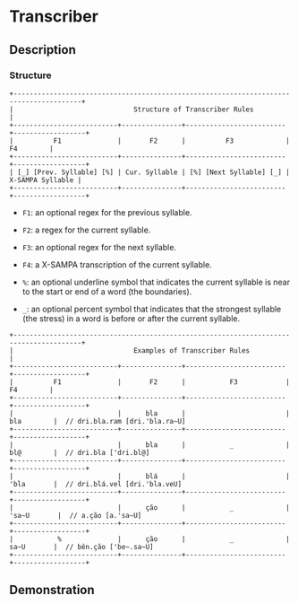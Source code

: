 
Transcriber
==================================

Description
----------------------------------

### Structure

```
+---------------------------------------------------------------------------------------+
|                              Structure of Transcriber Rules                           |
+--------------------------+---------------+-------------------------+------------------+
|          F1              |       F2      |          F3             |        F4        |
+--------------------------+---------------+-------------------------+------------------+
| [_] [Prev. Syllable] [%] | Cur. Syllable | [%] [Next Syllable] [_] | X-SAMPA Syllable |
+--------------------------+---------------+-------------------------+------------------+
```

* `F1`: an optional regex for the previous syllable.
* `F2`: a regex for the current syllable.
* `F3`: an optional regex for the next syllable.
* `F4`: a X-SAMPA transcription of the current syllable.

* `%`: an optional underline symbol that indicates the current syllable is near to the start or end of a word (the boundaries).
* `_`: an optional percent symbol that indicates that the strongest syllable (the stress) in a word is before or after the current syllable.

```
+---------------------------------------------------------------------------------------+
|                              Examples of Transcriber Rules                            |
+--------------------------+---------------+-------------------------+------------------+
|          F1              |       F2      |           F3            |        F4        |
+--------------------------+---------------+-------------------------+------------------+
|                          |      bla      |                         |       bla        |  // dri.bla.ram [dri.'bla.ra~U]
+--------------------------+---------------+-------------------------+------------------+
|                          |      bla      |           _             |       bl@        |  // dri.bla ['dri.bl@]
+--------------------------+---------------+-------------------------+------------------+
|                          |      blá      |                         |       'bla       |  // dri.blá.vel [dri.'bla.veU]
+--------------------------+---------------+-------------------------+------------------+
|                          |      ção      |           _             |      'sa~U       |  // a.ção [a.'sa~U]
+--------------------------+---------------+-------------------------+------------------+
|           %              |      ção      |           _             |       sa~U       |  // bên.ção ['be~.sa~U]
+--------------------------+---------------+-------------------------+------------------+
```

Demonstration
----------------------------------



